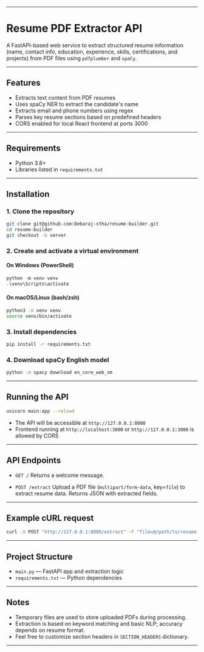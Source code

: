 
---

# Resume PDF Extractor API

A FastAPI-based web service to extract structured resume information (name, contact info, education, experience, skills, certifications, and projects) from PDF files using `pdfplumber` and `spaCy`.

---

## Features

* Extracts text content from PDF resumes
* Uses spaCy NER to extract the candidate's name
* Extracts email and phone numbers using regex
* Parses key resume sections based on predefined headers
* CORS enabled for local React frontend at ports 3000

---

## Requirements

* Python 3.8+
* Libraries listed in `requirements.txt`

---

## Installation

### 1. Clone the repository

```bash
git clone git@github.com:Debaraj-stha/resume-builder.git
cd resume-builder
git checkout -b server
```

### 2. Create and activate a virtual environment

#### On Windows (PowerShell)

```powershell
python -m venv venv
.\venv\Scripts\activate
```

#### On macOS/Linux (bash/zsh)

```bash
python3 -m venv venv
source venv/bin/activate
```

### 3. Install dependencies

```bash
pip install -r requirements.txt
```

### 4. Download spaCy English model

```bash
python -m spacy download en_core_web_sm
```

---

## Running the API

```bash
uvicorn main:app --reload
```

* The API will be accessible at `http://127.0.0.1:8000`
* Frontend running at `http://localhost:3000` or `http://127.0.0.1:3000` is allowed by CORS

---

## API Endpoints

* `GET /`
  Returns a welcome message.

* `POST /extract`
  Upload a PDF file (`multipart/form-data`, key=`file`) to extract resume data.
  Returns JSON with extracted fields.

---

## Example cURL request

```bash
curl -X POST "http://127.0.0.1:8000/extract" -F "file=@/path/to/resume.pdf"
```

---

## Project Structure

* `main.py` — FastAPI app and extraction logic
* `requirements.txt` — Python dependencies

---

## Notes

* Temporary files are used to store uploaded PDFs during processing.
* Extraction is based on keyword matching and basic NLP; accuracy depends on resume format.
* Feel free to customize section headers in `SECTION_HEADERS` dictionary.

---


